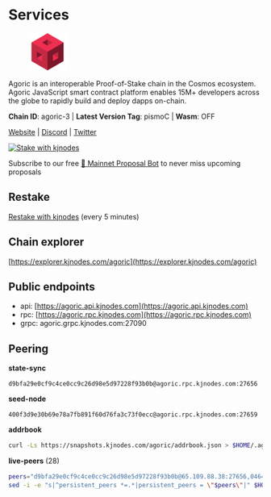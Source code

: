 # Services

<figure><img src="https://raw.githubusercontent.com/kj89/cosmos-images/main/logos/agoric.png" alt=""><figcaption></figcaption></figure>

Agoric is an interoperable Proof-of-Stake chain in the Cosmos ecosystem.  Agoric JavaScript smart contract platform enables 15M+ developers across the  globe to rapidly build and deploy dapps on-chain.

**Chain ID**: agoric-3 | **Latest Version Tag**: pismoC | **Wasm**: OFF

[Website](https://agoric.com) | [Discord](https://discord.com/invite/qDW8DRes4s) | [Twitter](https://twitter.com/agoric)

[![Stake with kjnodes](https://i.ibb.co/cr44Q8j/button-stake-with-kjnodes.png)](https://restake.app/agoric/agoricvaloper1ku5sm2twlsywdrp4wz3kfwgyrtqtp0lpr3nvk8)

Subscribe to our free [🤖 Mainnet Proposal Bot](https://t.me/kjnodes_proposal_bot) to never miss upcoming proposals

## Restake

[Restake with kjnodes](https://restake.app/agoric/agoricvaloper1ku5sm2twlsywdrp4wz3kfwgyrtqtp0lpr3nvk8) (every 5 minutes)
## Chain explorer
[https://explorer.kjnodes.com/agoric](https://explorer.kjnodes.com/agoric)

## Public endpoints

* api: [https://agoric.api.kjnodes.com](https://agoric.api.kjnodes.com)
* rpc: [https://agoric.rpc.kjnodes.com](https://agoric.rpc.kjnodes.com)
* grpc: agoric.grpc.kjnodes.com:27090

## Peering

**state-sync**

```text
d9bfa29e0cf9c4ce0cc9c26d98e5d97228f93b0b@agoric.rpc.kjnodes.com:27656
```

**seed-node**

```text
400f3d9e30b69e78a7fb891f60d76fa3c73f0ecc@agoric.rpc.kjnodes.com:27659
```

**addrbook**
```bash
curl -Ls https://snapshots.kjnodes.com/agoric/addrbook.json > $HOME/.agoric/config/addrbook.json
```

**live-peers** (28)
```bash
peers="d9bfa29e0cf9c4ce0cc9c26d98e5d97228f93b0b@65.109.88.38:27656,0464c8dded70d01f5ab50a8d6047a6b27ddf2ccd@84.244.95.232:26656,f095bb53006ebddcbbf29c8df70dddcba6419e36@142.93.145.13:26656,711f6f36a6ec3924b6d721de6adce604092e59f2@116.202.226.169:26656,0837c0dac0bb15e79e64207bb0fa5a9a6fa42ad4@178.62.116.62:26656,0f642db2770d4dd3e0d030b2f14f1365e40f3b38@82.100.58.101:26657,37933cb8069e22554e454294d529eddb0fdae145@52.56.185.212:26656,a38a30c1dd31f63be2befd40b82964b215c3c288@165.22.251.28:26656,2aedd7163a8ee725507e461b13fb90c091ee1c42@128.0.51.32:26656,7dbf60aa5851b7d7ba12673d7dcc71d6013fca8e@34.27.45.204:26656,ee0ce8e2f964191564fd766daa8825ee2b02e697@18.179.198.198:26656,63bd6649f80362ce513027d99ef32c826fdbd259@45.9.62.136:26656,81024f7597b22dd841613cac76a219d25a4533fe@13.215.217.74:26656,ca4c3b9d0cf78d934a3b972c328db2e4a9a66c42@64.32.40.114:26656,cccbc2151821e498e03a3a3df9115618571262a7@35.215.1.238:26656,9e673680df593d841b0e09c49f87409654d84ae9@95.217.202.49:37656,506f9bca6ce2f29a2556427f90693a8ee1b100ff@178.128.238.183:26060,9ed68bef54712b46713ac755ab7a6e7ad30694ef@192.99.44.79:14456,ebc272824924ea1a27ea3183dd0b9ba713494f83@195.3.220.135:27106,3704274281d20dc09e7161d80a1e16bcb2de0fbf@185.216.33.154:26656,98d989f486d42ec75203f918495c420ca9665514@34.122.28.103:26656,e759de7a872eff293ab1316a0745eb5fdd5614f3@88.217.142.187:26656,3ba7770c5a4a09259e5bc41cc79c5b1aeddae0de@34.118.76.216:26656,e70955351f601ea5be9a9bf41032949a777f31b3@207.244.255.229:10003,d56af8cb0716909f9b804e7dec8c1d34ae4eed16@65.108.142.81:26676,8346a2f94b41b8f0d43c49e37ca2ffc9855936b7@34.28.102.95:26656,aede0d57cd77051cf1270675fa770c22e8074501@64.32.40.134:26656,f23a7b7610843cb8d4a6f1f6a44d08926ea86e6d@195.14.6.177:26015"
sed -i -e "s|^persistent_peers *=.*|persistent_peers = \"$peers\"|" $HOME/.agoric/config/config.toml
```
